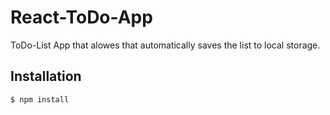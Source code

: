 # React-ToDo-App

ToDo-List App that alowes that automatically saves the list to local storage.

## Installation

```shell
$ npm install
```
